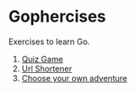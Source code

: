 # Gophercises

Exercises to learn Go.

1. [Quiz Game](https://github.com/gophercises/quiz)
2. [Url Shortener](https://github.com/gophercises/urlshort)
3. [Choose your own adventure](https://github.com/gophercises/cyoa)